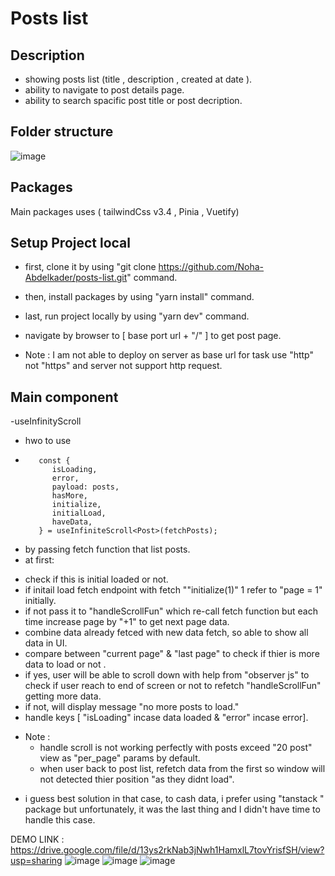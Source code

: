# Posts list


## Description

- showing posts list (title , description , created at date ).
- ability to navigate to post details page.
- ability to search spacific post title or post decription.

## Folder structure
![image](https://github.com/user-attachments/assets/1d3ab55f-9ba5-429f-bc85-9c7dd1d988f9)


## Packages
Main packages uses ( tailwindCss v3.4 , Pinia  , Vuetify) 

## Setup Project local
- first, clone it by using "git clone https://github.com/Noha-Abdelkader/posts-list.git" command.
- then, install packages by using "yarn install" command.
- last, run project locally by using "yarn dev" command.
- navigate by browser to [ base port url + "/" ] to get post page.

- Note : I am not able to deploy on server as base url for task use "http" not "https" and server not support http request.

## Main component
-useInfinityScroll

* hwo to use
* 
         const {
            isLoading,
            error,
            payload: posts,
            hasMore,
            initialize,
            initialLoad,
            haveData,
         } = useInfiniteScroll<Post>(fetchPosts);

* by passing fetch function that list posts.
* at first:
-  check if this is initial loaded or not.
- if initail load fetch endpoint with fetch ""initialize(1)"  1 refer to "page = 1" initially.
- if not pass it to "handleScrollFun"  which re-call fetch function but each time increase page by "+1" to get next page data.
- combine data already fetced with new data fetch, so able to show all data in UI.
- compare between "current page" & "last page" to check if thier is more data to load or not .
- if yes, user will be able to scroll down with help from  "observer js" to check if user reach to end of screen or not to refetch "handleScrollFun" getting more data.
- if not, will display message "no more posts to load." 
- handle keys  [ "isLoading" incase data loaded &  "error"  incase error].

* Note :
  - handle scroll is not working perfectly with posts exceed "20 post" view as "per_page" params by default.
  - when user back to post list, refetch data from the first so window will not detected thier position "as they didnt load".
- i guess best solution in that case, to cash data, i prefer using  "tanstack " package but unfortunately, it was the last thing and I didn't have time to handle this case.

  

DEMO LINK : https://drive.google.com/file/d/13ys2rkNab3jNwh1HamxlL7tovYrisfSH/view?usp=sharing
![image](https://github.com/user-attachments/assets/78b4a875-c783-409d-8d26-1f865b8ee8a1)
![image](https://github.com/user-attachments/assets/d8b9269b-4a65-48ed-8f08-a5f1a1a3e4a2)
![image](https://github.com/user-attachments/assets/65bfb5e3-22d0-4578-90a7-0d0a650668e4)



